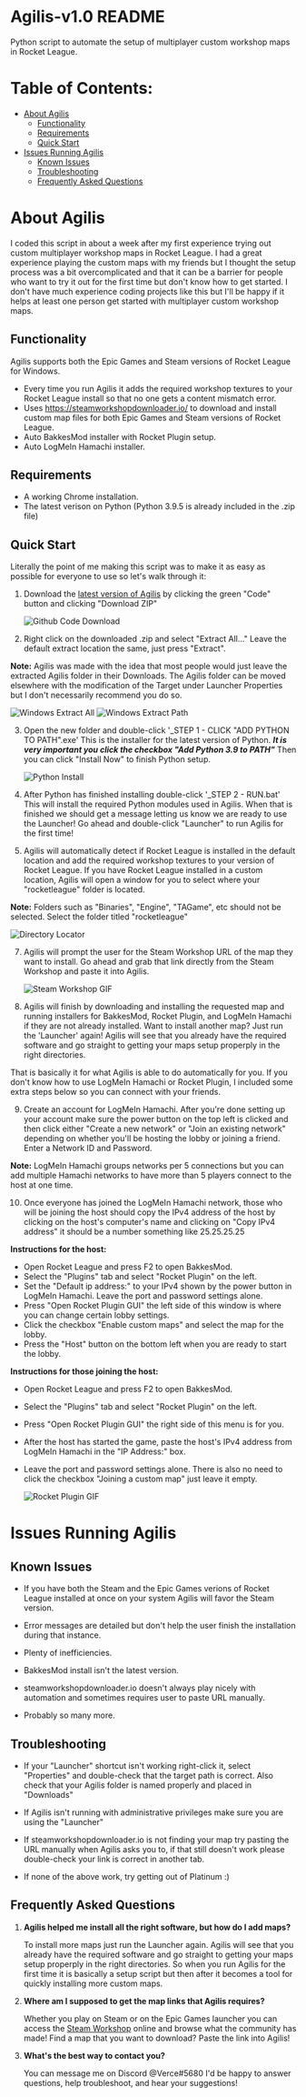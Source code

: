 # Agilis-v1.0 README
Python script to automate the setup of multiplayer custom workshop maps in Rocket League.

# Table of Contents:
* [About Agilis](#About-Agilis)
    * [Functionality](#Functionality)
    * [Requirements](#Requirements)
    * [Quick Start](#Quick-Start)
* [Issues Running Agilis](#Issues-Running-Agilis)
    * [Known Issues](#Known-Issues)
    * [Troubleshooting](#Troubleshooting)
    * [Frequently Asked Questions](#Frequently-Asked-Questions)

# About Agilis

I coded this script in about a week after my first experience trying out custom multiplayer workshop maps in Rocket League. I had a great experience playing the custom maps with my friends but I thought the setup process was a bit overcomplicated and that it can be a barrier for people who want to try it out for the first time but don't know how to get started. I don't have much experience coding projects like this but I'll be happy if it helps at least one person get started with multiplayer custom workshop maps.

## Functionality

Agilis supports both the Epic Games and Steam versions of Rocket League for Windows.
* Every time you run Agilis it adds the required workshop textures to your Rocket League install so that no one gets a content mismatch error.
* Uses https://steamworkshopdownloader.io/ to download and install custom map files for both Epic Games and Steam versions of Rocket League.
* Auto BakkesMod installer with Rocket Plugin setup.
* Auto LogMeIn Hamachi installer.

## Requirements 
* A working Chrome installation.
* The latest verison on Python (Python 3.9.5 is already included in the .zip file)

## Quick Start

Literally the point of me making this script was to make it as easy as possible for everyone to use so let's walk through it:

1. Download the [latest version of Agilis](https://github.com/VerceRL/Agilis-v1.0) by clicking the green "Code" button and clicking "Download ZIP"

   ![Github Code Download](https://github.com/VerceRL/Agilis-v1.0/blob/main/Resources/Github/code.PNG)

2. Right click on the downloaded .zip and select "Extract All..." Leave the default extract location the same, just press "Extract". 

**Note:** Agilis was made with the idea that most people would just leave the extracted Agilis folder in their Downloads. The Agilis folder can be moved elsewhere with the modification of the Target under Launcher Properties but I don't necessarily recommend you do so.
   
   ![Windows Extract All](https://github.com/VerceRL/Agilis-v1.0/blob/main/Resources/Github/extractAll.PNG)
   ![Windows Extract Path](https://github.com/VerceRL/Agilis-v1.0/blob/main/Resources/Github/extractPath.PNG)
   
3. Open the new folder and double-click '_STEP 1 - CLICK "ADD PYTHON TO PATH".exe' This is the installer for the latest version of Python. ***It is very important you click the checkbox "Add Python 3.9 to PATH"*** Then you can click "Install Now" to finish Python setup.

   ![Python Install](https://github.com/VerceRL/Agilis-v1.0/blob/main/Resources/Github/pythonPath.PNG)
   
4. After Python has finished installing double-click '_STEP 2 - RUN.bat' This will install the required Python modules used in Agilis. When that is finished we should get a message letting us know we are ready to use the Launcher! Go ahead and double-click "Launcher" to run Agilis for the first time!
   
5. Agilis will automatically detect if Rocket League is installed in the default location and add the required workshop textures to your version of Rocket League. If you have Rocket League installed in a custom location, Agilis will open a window for you to select where your "rocketleague" folder is located.

**Note:** Folders such as "Binaries", "Engine", "TAGame", etc should not be selected. Select the folder titled "rocketleague"

   ![Directory Locator](https://github.com/VerceRL/Agilis-v1.0/blob/main/Resources/Github/directoryLocator.PNG)
   
7. Agilis will prompt the user for the Steam Workshop URL of the map they want to install. Go ahead and grab that link directly from the Steam Workshop and paste it into Agilis.

   ![Steam Workshop GIF](https://github.com/VerceRL/Agilis-v1.0/blob/main/Resources/Github/workshop.gif)
   
8. Agilis will finish by downloading and installing the requested map and running installers for BakkesMod, Rocket Plugin, and LogMeIn Hamachi if they are not already installed. Want to install another map? Just run the 'Launcher' again! Agilis will see that you already have the required software and go straight to getting your maps setup properply in the right directories.

That is basically it for what Agilis is able to do automatically for you. If you don't know how to use LogMeIn Hamachi or Rocket Plugin, I included some extra steps below so you can connect with your friends.

9. Create an account for LogMeIn Hamachi. After you're done setting up your account make sure the power button on the top left is clicked and then click either "Create a new network" or "Join an existing network" depending on whether you'll be hosting the lobby or joining a friend. Enter a Network ID and Password.

**Note:** LogMeIn Hamachi groups networks per 5 connections but you can add multiple Hamachi networks to have more than 5 players connect to the host at one time.

10. Once everyone has joined the LogMeIn Hamachi network, those who will be joining the host should copy the IPv4 address of the host by clicking on the host's computer's name and clicking on "Copy IPv4 address" it should be a number something like 25.25.25.25
   
**Instructions for the host:** 
* Open Rocket League and press F2 to open BakkesMod.
* Select the "Plugins" tab and select "Rocket Plugin" on the left.
* Set the "Default ip address:" to your IPv4 shown by the power button in LogMeIn Hamachi. Leave the port and password settings alone.
* Press "Open Rocket Plugin GUI" the left side of this window is where you can change certain lobby settings.
* Click the checkbox "Enable custom maps" and select the map for the lobby.
* Press the "Host" button on the bottom left when you are ready to start the lobby.

**Instructions for those joining the host:**
* Open Rocket League and press F2 to open BakkesMod.
* Select the "Plugins" tab and select "Rocket Plugin" on the left.
* Press "Open Rocket Plugin GUI" the right side of this menu is for you.
* After the host has started the game, paste the host's IPv4 address from LogMeIn Hamachi in the "IP Address:" box.
* Leave the port and password settings alone. There is also no need to click the checkbox "Joining a custom map" just leave it empty.

   ![Rocket Plugin GIF](https://github.com/VerceRL/Agilis-v1.0/blob/main/Resources/Github/rocketPlugin.gif)
   
# Issues Running Agilis 
## Known Issues
* If you have both the Steam and the Epic Games verions of Rocket League installed at once on your system Agilis will favor the Steam version.

* Error messages are detailed but don't help the user finish the installation during that instance.

* Plenty of inefficiencies. 

* BakkesMod install isn't the latest version.

* steamworkshopdownloader.io doesn't always play nicely with automation and sometimes requires user to paste URL manually.
  
* Probably so many more.

## Troubleshooting

+ If your "Launcher" shortcut isn't working right-click it, select "Properties" and double-check that the target path is correct. Also check that your Agilis folder is named properly and placed in "Downloads"

+ If Agilis isn't running with administrative privileges make sure you are using the "Launcher"

+ If steamworkshopdownloader.io is not finding your map try pasting the URL manually when Agilis asks you to, if that still doesn't work please double-check your link is correct in another tab.

+ If none of the above work, try getting out of Platinum :)

## Frequently Asked Questions

1. **Agilis helped me install all the right software, but how do I add maps?**
   
   To install more maps just run the Launcher again. Agilis will see that you already have the required software and go straight to getting your maps setup properply in the right directories. So when you run Agilis for the first time it is basically a setup script but then after it becomes a tool for quickly installing more custom maps.
   
2. **Where am I supposed to get the map links that Agilis requires?**
   
   Whether you play on Steam or on the Epic Games launcher you can access the [Steam Workshop](https://steamcommunity.com/app/252950/workshop/) online and browse what the community has made! Find a map that you want to download? Paste the link into Agilis!

3. **What's the best way to contact you?**
   
   You can message me on Discord @Verce#5680 I'd be happy to answer questions, help troubleshoot, and hear your suggestions!
